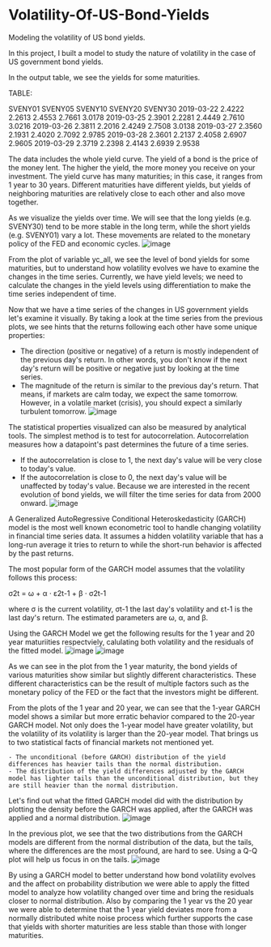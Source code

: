 # Volatility-Of-US-Bond-Yields
Modeling the volatility of US bond yields. 

In this project, I built a model to study the nature of volatility in the case of US government bond yields.

In the output table, we see the yields for some maturities.

TABLE:

SVENY01 SVENY05 SVENY10 SVENY20 SVENY30
2019-03-22  2.4222  2.2613  2.4553  2.7661  3.0178
2019-03-25  2.3901  2.2281  2.4449  2.7610  3.0216
2019-03-26  2.3811  2.2016  2.4249  2.7508  3.0138
2019-03-27  2.3560  2.1931  2.4020  2.7092  2.9785
2019-03-28  2.3601  2.2137  2.4058  2.6907  2.9605
2019-03-29  2.3719  2.2398  2.4143  2.6939  2.9538

The data includes the whole yield curve. The yield of a bond is the price of the money lent. The higher the yield, the more money you receive on your investment. The yield curve has many maturities; in this case, it ranges from 1 year to 30 years. Different maturities have different yields, but yields of neighboring maturities are relatively close to each other and also move together.

As we visualize the yields over time. We will see that the long yields (e.g. SVENY30) tend to be more stable in the long term, while the short yields (e.g. SVENY01) vary a lot. These movements are related to the monetary policy of the FED and economic cycles.
![image](https://user-images.githubusercontent.com/74027890/110206269-ab352a80-7e4a-11eb-90a2-746684813bb0.png)


From the plot of variable yc_all, we see the level of bond yields for some maturities, but to understand how volatility evolves we have to examine the changes in the time series. Currently, we have yield levels; we need to calculate the changes in the yield levels using differentiation to make the time series independent of time.

Now that we have a time series of the changes in US government yields let's examine it visually.
By taking a look at the time series from the previous plots, we see hints that the returns following each other have some unique properties:

  - The direction (positive or negative) of a return is mostly independent of the previous day's return. In other words, you don't know if the next day's return will be positive or negative just by looking at the time series.
  - The magnitude of the return is similar to the previous day's return. That means, if markets are calm today, we expect the same tomorrow. However, in a volatile market (crisis), you should expect a similarly turbulent tomorrow.
 ![image](https://user-images.githubusercontent.com/74027890/110206330-fcddb500-7e4a-11eb-8d26-da818501a0e1.png)

The statistical properties visualized can also be measured by analytical tools. The simplest method is to test for autocorrelation. Autocorrelation measures how a datapoint's past determines the future of a time series.

  - If the autocorrelation is close to 1, the next day's value will be very close to today's value.
  - If the autocorrelation is close to 0, the next day's value will be unaffected by today's value.
Because we are interested in the recent evolution of bond yields, we will filter the time series for data from 2000 onward.
![image](https://user-images.githubusercontent.com/74027890/110206387-4d551280-7e4b-11eb-80a8-58d58c5e2429.png)

A Generalized AutoRegressive Conditional Heteroskedasticity (GARCH) model is the most well known econometric tool to handle changing volatility in financial time series data. It assumes a hidden volatility variable that has a long-run average it tries to return to while the short-run behavior is affected by the past returns.

The most popular form of the GARCH model assumes that the volatility follows this process:

σ2t = ω + α ⋅ ε2t-1 + β ⋅ σ2t-1

where σ is the current volatility, σt-1 the last day's volatility and εt-1 is the last day's return. The estimated parameters are ω, α, and β.

Using the GARCH Model we get the following results for the 1 year and 20 year maturiities respectviely, calulating both volatility and the residuals of the fitted model.
![image](https://user-images.githubusercontent.com/74027890/110206467-d1a79580-7e4b-11eb-9a65-ff322dc85b08.png)
![image](https://user-images.githubusercontent.com/74027890/110206486-eb48dd00-7e4b-11eb-8aee-113f17ee09eb.png)

As we can see in the plot from the 1 year maturity, the bond yields of various maturities show similar but slightly different characteristics. These different characteristics can be the result of multiple factors such as the monetary policy of the FED or the fact that the investors might be different.

From the plots of the 1 year and 20 year, we can see that the 1-year GARCH model shows a similar but more erratic behavior compared to the 20-year GARCH model. Not only does the 1-year model have greater volatility, but the volatility of its volatility is larger than the 20-year model. That brings us to two statistical facts of financial markets not mentioned yet.

    - The unconditional (before GARCH) distribution of the yield differences has heavier tails than the normal distribution.
    - The distribution of the yield differences adjusted by the GARCH model has lighter tails than the unconditional distribution, but they are still heavier than the normal distribution.
Let's find out what the fitted GARCH model did with the distribution by plotting the density before the GARCH was applied, after the GARCH was applied and a normal distribution. 
![image](https://user-images.githubusercontent.com/74027890/110206571-8a6dd480-7e4c-11eb-9b04-f4c699a40f0f.png)

In the previous plot, we see that the two distributions from the GARCH models are different from the normal distribution of the data, but the tails, where the differences are the most profound, are hard to see. Using a Q-Q plot will help us focus in on the tails.
![image](https://user-images.githubusercontent.com/74027890/110206595-aa04fd00-7e4c-11eb-8215-22524447989a.png)

By using a GARCH model to better understand how bond volatility evolves and the affect on probability distribution we were able to apply the fitted model to analyze how volatility changed over time and bring the residuals closer to normal distribution. Also by comparing the 1 year vs the 20 year we were able to determine that the 1 year yield deviates more from a normally distributed white noise process which further supports the case that yields with shorter maturities are less stable than those with longer maturities.

